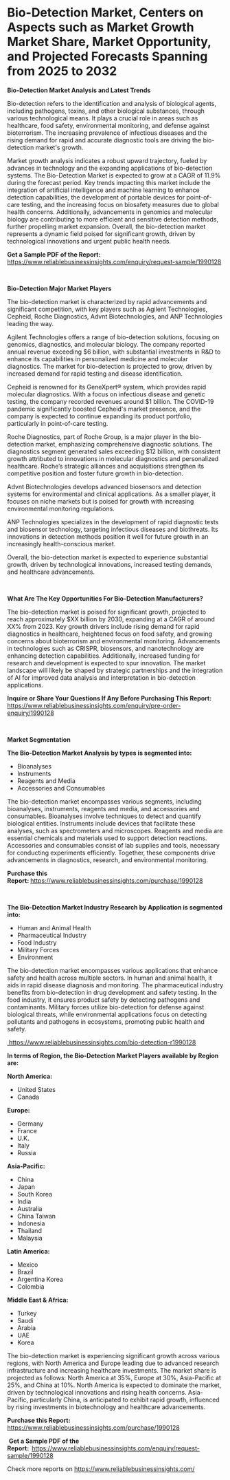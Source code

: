 <p><h1>Bio-Detection Market, Centers on Aspects such as Market Growth Market Share, Market Opportunity, and Projected Forecasts Spanning from 2025 to 2032</h1></p><p><strong>Bio-Detection Market Analysis and Latest Trends</strong></p>
<p><p>Bio-detection refers to the identification and analysis of biological agents, including pathogens, toxins, and other biological substances, through various technological means. It plays a crucial role in areas such as healthcare, food safety, environmental monitoring, and defense against bioterrorism. The increasing prevalence of infectious diseases and the rising demand for rapid and accurate diagnostic tools are driving the bio-detection market's growth.</p><p>Market growth analysis indicates a robust upward trajectory, fueled by advances in technology and the expanding applications of bio-detection systems. The Bio-Detection Market is expected to grow at a CAGR of 11.9% during the forecast period. Key trends impacting this market include the integration of artificial intelligence and machine learning to enhance detection capabilities, the development of portable devices for point-of-care testing, and the increasing focus on biosafety measures due to global health concerns. Additionally, advancements in genomics and molecular biology are contributing to more efficient and sensitive detection methods, further propelling market expansion. Overall, the bio-detection market represents a dynamic field poised for significant growth, driven by technological innovations and urgent public health needs.</p></p>
<p><strong>Get a Sample PDF of the Report:&nbsp;</strong> <a href="https://www.reliablebusinessinsights.com/enquiry/request-sample/1990128?utm_campaign=3256&utm_medium=2&utm_source=Github&utm_content=ia&utm_term=05032025&utm_id=bio-detection">https://www.reliablebusinessinsights.com/enquiry/request-sample/1990128</a></p>
<p>&nbsp;</p>
<p><strong>Bio-Detection Major Market Players</strong></p>
<p><p>The bio-detection market is characterized by rapid advancements and significant competition, with key players such as Agilent Technologies, Cepheid, Roche Diagnostics, Advnt Biotechnologies, and ANP Technologies leading the way.</p><p>Agilent Technologies offers a range of bio-detection solutions, focusing on genomics, diagnostics, and molecular biology. The company reported annual revenue exceeding $6 billion, with substantial investments in R&D to enhance its capabilities in personalized medicine and molecular diagnostics. The market for bio-detection is projected to grow, driven by increased demand for rapid testing and disease identification.</p><p>Cepheid is renowned for its GeneXpert® system, which provides rapid molecular diagnostics. With a focus on infectious disease and genetic testing, the company recorded revenues around $1 billion. The COVID-19 pandemic significantly boosted Cepheid's market presence, and the company is expected to continue expanding its product portfolio, particularly in point-of-care testing.</p><p>Roche Diagnostics, part of Roche Group, is a major player in the bio-detection market, emphasizing comprehensive diagnostic solutions. The diagnostics segment generated sales exceeding $12 billion, with consistent growth attributed to innovations in molecular diagnostics and personalized healthcare. Roche’s strategic alliances and acquisitions strengthen its competitive position and foster future growth in bio-detection.</p><p>Advnt Biotechnologies develops advanced biosensors and detection systems for environmental and clinical applications. As a smaller player, it focuses on niche markets but is poised for growth with increasing environmental monitoring regulations.</p><p>ANP Technologies specializes in the development of rapid diagnostic tests and biosensor technology, targeting infectious diseases and biothreats. Its innovations in detection methods position it well for future growth in an increasingly health-conscious market.</p><p>Overall, the bio-detection market is expected to experience substantial growth, driven by technological innovations, increased testing demands, and healthcare advancements.</p></p>
<p>&nbsp;</p>
<p><strong>What Are The Key Opportunities For Bio-Detection Manufacturers?</strong></p>
<p><p>The bio-detection market is poised for significant growth, projected to reach approximately $XX billion by 2030, expanding at a CAGR of around XX% from 2023. Key growth drivers include rising demand for rapid diagnostics in healthcare, heightened focus on food safety, and growing concerns about bioterrorism and environmental monitoring. Advancements in technologies such as CRISPR, biosensors, and nanotechnology are enhancing detection capabilities. Additionally, increased funding for research and development is expected to spur innovation. The market landscape will likely be shaped by strategic partnerships and the integration of AI for improved data analysis and interpretation in bio-detection applications.</p></p>
<p><strong>Inquire or Share Your Questions If Any Before Purchasing This Report:</strong> <a href="https://www.reliablebusinessinsights.com/enquiry/pre-order-enquiry/1990128?utm_campaign=3256&utm_medium=2&utm_source=Github&utm_content=ia&utm_term=05032025&utm_id=bio-detection">https://www.reliablebusinessinsights.com/enquiry/pre-order-enquiry/1990128</a></p>
<p>&nbsp;</p>
<p><strong>Market Segmentation</strong></p>
<p><strong>The Bio-Detection Market Analysis by types is segmented into:</strong></p>
<p><ul><li>Bioanalyses</li><li>Instruments</li><li>Reagents and Media</li><li>Accessories and Consumables</li></ul></p>
<p><p>The bio-detection market encompasses various segments, including bioanalyses, instruments, reagents and media, and accessories and consumables. Bioanalyses involve techniques to detect and quantify biological entities. Instruments include devices that facilitate these analyses, such as spectrometers and microscopes. Reagents and media are essential chemicals and materials used to support detection reactions. Accessories and consumables consist of lab supplies and tools, necessary for conducting experiments efficiently. Together, these components drive advancements in diagnostics, research, and environmental monitoring.</p></p>
<p><strong>Purchase this Report:&nbsp;</strong><a href="https://www.reliablebusinessinsights.com/purchase/1990128?utm_campaign=3256&utm_medium=2&utm_source=Github&utm_content=ia&utm_term=05032025&utm_id=bio-detection">https://www.reliablebusinessinsights.com/purchase/1990128</a></p>
<p>&nbsp;</p>
<p><strong>The Bio-Detection Market Industry Research by Application is segmented into:</strong></p>
<p><ul><li>Human and Animal Health</li><li>Pharmaceutical Industry</li><li>Food Industry</li><li>Military Forces</li><li>Environment</li></ul></p>
<p><p>The bio-detection market encompasses various applications that enhance safety and health across multiple sectors. In human and animal health, it aids in rapid disease diagnosis and monitoring. The pharmaceutical industry benefits from bio-detection in drug development and safety testing. In the food industry, it ensures product safety by detecting pathogens and contaminants. Military forces utilize bio-detection for defense against biological threats, while environmental applications focus on detecting pollutants and pathogens in ecosystems, promoting public health and safety.</p></p>
<p><a href="https://www.reliablebusinessinsights.com/bio-detection-r1990128?utm_campaign=3256&utm_medium=2&utm_source=Github&utm_content=ia&utm_term=05032025&utm_id=bio-detection">&nbsp;https://www.reliablebusinessinsights.com/bio-detection-r1990128</a></p>
<p><strong>In terms of Region, the Bio-Detection Market Players available by Region are:</strong></p>
<p>
    <p> <strong> North America: </strong>
        <ul>
            <li>United States</li>
            <li>Canada</li>
        </ul>
        </p> 
    <p> <strong> Europe: </strong>
        <ul>
            <li>Germany</li>
            <li>France</li>
            <li>U.K.</li>
            <li>Italy</li>
            <li>Russia</li>
        </ul>
        </p> 
    <p> <strong> Asia-Pacific: </strong>
        <ul>
            <li>China</li>
            <li>Japan</li>
            <li>South Korea</li>
            <li>India</li>
            <li>Australia</li>
            <li>China Taiwan</li>
            <li>Indonesia</li>
            <li>Thailand</li>
            <li>Malaysia</li>
        </ul>
        </p> 
    <p> <strong> Latin America: </strong>
        <ul>
            <li>Mexico</li>
            <li>Brazil</li>
            <li>Argentina Korea</li>
            <li>Colombia</li>
        </ul>
        </p> 
    <p> <strong> Middle East & Africa: </strong>
        <ul>
            <li>Turkey</li>
            <li>Saudi</li>
            <li>Arabia</li>
            <li>UAE</li>
            <li>Korea</li>
        </ul>
    </p>
    </p>
<p><p>The bio-detection market is experiencing significant growth across various regions, with North America and Europe leading due to advanced research infrastructure and increasing healthcare investments. The market share is projected as follows: North America at 35%, Europe at 30%, Asia-Pacific at 25%, and China at 10%. North America is expected to dominate the market, driven by technological innovations and rising health concerns. Asia-Pacific, particularly China, is anticipated to exhibit rapid growth, influenced by rising investments in biotechnology and healthcare advancements.</p></p>
<p><strong>Purchase this Report: </strong><a href="https://www.reliablebusinessinsights.com/purchase/1990128?utm_campaign=3256&utm_medium=2&utm_source=Github&utm_content=ia&utm_term=05032025&utm_id=bio-detection">https://www.reliablebusinessinsights.com/purchase/1990128</a></p>
<p>&nbsp;<strong>Get a Sample PDF of the Report:&nbsp;&nbsp;</strong><a href="https://www.reliablebusinessinsights.com/enquiry/request-sample/1990128?utm_campaign=3256&utm_medium=2&utm_source=Github&utm_content=ia&utm_term=05032025&utm_id=bio-detection">https://www.reliablebusinessinsights.com/enquiry/request-sample/1990128</a></p>
<p><strong></strong></p>
<p>Check more reports on <a href="https://www.reliablebusinessinsights.com/?utm_campaign=3256&utm_medium=2&utm_source=Github&utm_content=ia&utm_term=05032025&utm_id=bio-detection">https://www.reliablebusinessinsights.com/</a></p>